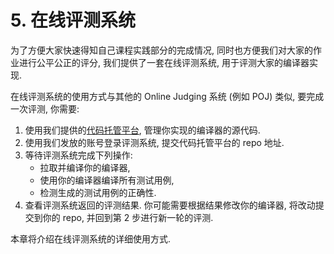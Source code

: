 # 5. 在线评测系统

为了方便大家快速得知自己课程实践部分的完成情况, 同时也方便我们对大家的作业进行公平公正的评分, 我们提供了一套在线评测系统, 用于评测大家的编译器实现.

在线评测系统的使用方式与其他的 Online Judging 系统 (例如 POJ) 类似, 要完成一次评测, 你需要:

1. 使用我们提供的[代码托管平台](https://gitlab.eduxiji.net), 管理你实现的编译器的源代码.
2. 使用我们发放的账号登录评测系统, 提交代码托管平台的 repo 地址.
3. 等待评测系统完成下列操作:
    * 拉取并编译你的编译器,
    * 使用你的编译器编译所有测试用例,
    * 检测生成的测试用例的正确性.
4. 查看评测系统返回的评测结果. 你可能需要根据结果修改你的编译器, 将改动提交到你的 repo, 并回到第 2 步进行新一轮的评测.

本章将介绍在线评测系统的详细使用方式.
